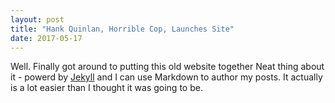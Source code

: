 ```yaml
---
layout: post
title: "Hank Quinlan, Horrible Cop, Launches Site"
date: 2017-05-17
---
```


Well. Finally got around to putting this old website together Neat thing
about it - powerd by [Jekyll](http://jekyllrb.com) and I can use Markdown to author my posts. 
It actually is a lot easier than I thought it was going to be.
